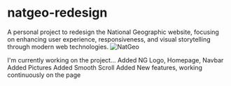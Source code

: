 # natgeo-redesign
A personal project to redesign the National Geographic website, focusing on enhancing user experience, responsiveness, and visual storytelling through modern web technologies.
![NatGeo](https://github.com/user-attachments/assets/ea2b46aa-9917-40e8-b3ee-cf7f0e07e988)

I'm currently working on the project...
Added NG Logo, Homepage, Navbar
Added Pictures
Added Smooth Scroll
Added New features, working continuously on the page
